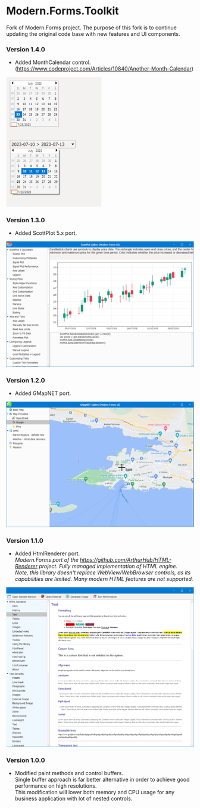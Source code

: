 # Modern.Forms.Toolkit

Fork of Modern.Forms project.
The purpose of this fork is to continue updating the original code base with new features and UI components.


### Version 1.4.0
- Added MonthCalendar control.  
(https://www.codeproject.com/Articles/10840/Another-Month-Calendar)  
<img src="img/calendar.png" width="256"/>

### Version 1.3.0
- Added ScottPlot 5.x port.  
<img src="img/scottplot.png" width="512"/>

### Version 1.2.0
- Added GMapNET port.  
<img src="img/gmap.png" width="512"/>

### Version 1.1.0
- Added HtmlRenderer port.  
*Modern.Forms port of the https://github.com/ArthurHub/HTML-Renderer project. Fully managed implementation of HTML engine.  
Note, this library doesn't replace WebView/WebBrowser controls, as its capabilities are limited. Many modern HTML features are not supported.*  
<img src="img/htmlrenderer.png" width="512"/>

### Version 1.0.0
- Modified paint methods and control buffers.  
Single buffer approach is far better alternative in order to achieve good performance on high resolutions.  
This modification will lower both memory and CPU usage for any business application with lot of nested controls.
